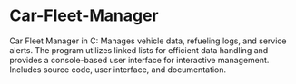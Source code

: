 # Car-Fleet-Manager
Car Fleet Manager in C: Manages vehicle data, refueling logs, and service alerts. The program utilizes linked lists for efficient data handling and provides a console-based user interface for interactive management. Includes source code, user interface, and documentation.
